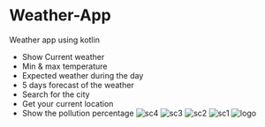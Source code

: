 # Weather-App
Weather app using kotlin 
- Show Current weather
- Min & max temperature
- Expected weather during the day
- 5 days forecast of the weather
- Search for the city
- Get your current location
- Show the pollution percentage
  ![sc4](https://github.com/seifmortada/Weather-App/assets/76921289/6873c0ad-ea50-4e0e-ac26-9aa6021ee115)
![sc3](https://github.com/seifmortada/Weather-App/assets/76921289/6be7cfd4-5aed-4015-871e-050cf3707022)
![sc2](https://github.com/seifmortada/Weather-App/assets/76921289/9f50dc97-5b80-4d6a-b929-5dad7c81dbf1)
![sc1](https://github.com/seifmortada/Weather-App/assets/76921289/c0cd0b62-1107-43b4-9787-8da5534ca5f8)
![logo](https://github.com/seifmortada/Weather-App/assets/76921289/448a6e9f-4e15-4741-bf72-8a441aed9a70)
